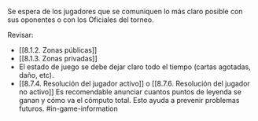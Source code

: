 Se espera de los jugadores que se comuniquen lo más claro posible con sus oponentes o con los Oficiales del torneo.

Revisar:
- [[8.1.2. Zonas públicas]]
- [[8.1.3. Zonas privadas]]
- El estado de juego se debe dejar claro todo el tiempo (cartas agotadas, daño, etc).
- [[8.7.4. Resolución del jugador activo]] o [[8.7.6. Resolución del jugador no activo]]
Es recomendable anunciar cuantos puntos de leyenda se ganan y cómo va el cómputo total. Esto ayuda a prevenir problemas futuros.
#in-game-information
